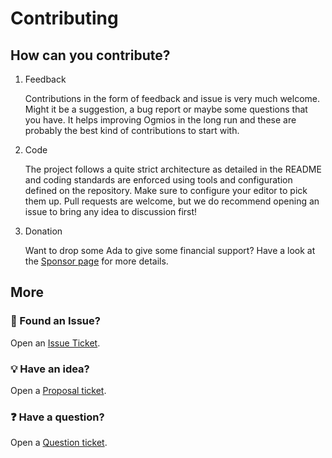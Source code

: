 # Contributing

## How can you contribute?

1. Feedback

   Contributions in the form of feedback and issue is very much welcome. Might it be a suggestion, a bug report or maybe some questions that you have. It helps improving Ogmios in the long run and these are probably the best kind of contributions to start with.


2. Code

   The project follows a quite strict architecture as detailed in the README and coding standards are enforced using tools and configuration defined on the repository. Make sure to configure your editor to pick them up. Pull requests are welcome, but we do recommend opening an issue to bring any idea to discussion first!


3. Donation

   Want to drop some Ada to give some financial support? Have a look at the [Sponsor page](https://github.com/edridudi/ogmios-java-client/blob/master/SPONSORS.md) for more details.


## More

### :bug: Found an Issue?

Open an [Issue Ticket](https://github.com/edridudi/ogmios-java-client/issues/new?template=bug.md).

### :bulb: Have an idea?

Open a [Proposal ticket](https://github.com/edridudi/ogmios-java-client/issues/new?template=idea.md).

### :question: Have a question?

Open a [Question ticket](https://github.com/edridudi/ogmios-java-client/issues/new).